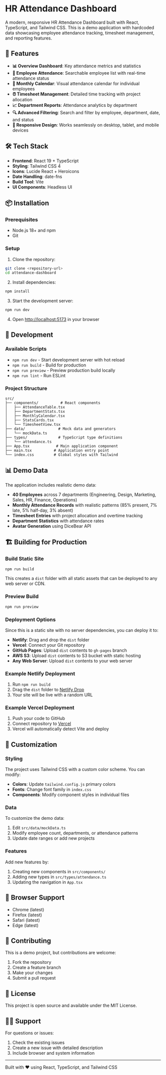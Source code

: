 # HR Attendance Dashboard

A modern, responsive HR Attendance Dashboard built with React, TypeScript, and Tailwind CSS. This is a demo application with hardcoded data showcasing employee attendance tracking, timesheet management, and reporting features.

## 🚀 Features

- **📊 Overview Dashboard**: Key attendance metrics and statistics
- **👥 Employee Attendance**: Searchable employee list with real-time attendance status
- **📅 Monthly Calendar**: Visual attendance calendar for individual employees
- **⏰ Timesheet Management**: Detailed time tracking with project allocation
- **📈 Department Reports**: Attendance analytics by department
- **🔍 Advanced Filtering**: Search and filter by employee, department, date, and status
- **📱 Responsive Design**: Works seamlessly on desktop, tablet, and mobile devices

## 🛠 Tech Stack

- **Frontend**: React 19 + TypeScript
- **Styling**: Tailwind CSS 4
- **Icons**: Lucide React + Heroicons
- **Date Handling**: date-fns
- **Build Tool**: Vite
- **UI Components**: Headless UI

## 📦 Installation

### Prerequisites

- Node.js 18+ and npm
- Git

### Setup

1. Clone the repository:
```bash
git clone <repository-url>
cd attendance-dashboard
```

2. Install dependencies:
```bash
npm install
```

3. Start the development server:
```bash
npm run dev
```

4. Open [http://localhost:5173](http://localhost:5173) in your browser

## 🚀 Development

### Available Scripts

- `npm run dev` - Start development server with hot reload
- `npm run build` - Build for production
- `npm run preview` - Preview production build locally
- `npm run lint` - Run ESLint

### Project Structure

```
src/
├── components/          # React components
│   ├── AttendanceTable.tsx
│   ├── DepartmentStats.tsx
│   ├── MonthlyCalendar.tsx
│   ├── StatsCards.tsx
│   └── TimesheetView.tsx
├── data/               # Mock data and generators
│   └── mockData.ts
├── types/              # TypeScript type definitions
│   └── attendance.ts
├── App.tsx            # Main application component
├── main.tsx          # Application entry point
└── index.css         # Global styles with Tailwind

```

## 📊 Demo Data

The application includes realistic demo data:

- **40 Employees** across 7 departments (Engineering, Design, Marketing, Sales, HR, Finance, Operations)
- **Monthly Attendance Records** with realistic patterns (85% present, 7% late, 5% half-day, 3% absent)
- **Timesheet Entries** with project allocation and overtime tracking
- **Department Statistics** with attendance rates
- **Avatar Generation** using DiceBear API

## 🏗 Building for Production

### Build Static Site

```bash
npm run build
```

This creates a `dist` folder with all static assets that can be deployed to any web server or CDN.

### Preview Build

```bash
npm run preview
```

### Deployment Options

Since this is a static site with no server dependencies, you can deploy it to:

- **Netlify**: Drag and drop the `dist` folder
- **Vercel**: Connect your Git repository
- **GitHub Pages**: Upload `dist` contents to `gh-pages` branch
- **AWS S3**: Upload `dist` contents to S3 bucket with static hosting
- **Any Web Server**: Upload `dist` contents to your web server

### Example Netlify Deployment

1. Run `npm run build`
2. Drag the `dist` folder to [Netlify Drop](https://app.netlify.com/drop)
3. Your site will be live with a random URL

### Example Vercel Deployment

1. Push your code to GitHub
2. Connect repository to [Vercel](https://vercel.com)
3. Vercel will automatically detect Vite and deploy

## 🎨 Customization

### Styling

The project uses Tailwind CSS with a custom color scheme. You can modify:

- **Colors**: Update `tailwind.config.js` primary colors
- **Fonts**: Change font family in `index.css`
- **Components**: Modify component styles in individual files

### Data

To customize the demo data:

1. Edit `src/data/mockData.ts`
2. Modify employee count, departments, or attendance patterns
3. Update date ranges or add new projects

### Features

Add new features by:

1. Creating new components in `src/components/`
2. Adding new types in `src/types/attendance.ts`
3. Updating the navigation in `App.tsx`

## 📱 Browser Support

- Chrome (latest)
- Firefox (latest)
- Safari (latest)
- Edge (latest)

## 🤝 Contributing

This is a demo project, but contributions are welcome:

1. Fork the repository
2. Create a feature branch
3. Make your changes
4. Submit a pull request

## 📄 License

This project is open source and available under the MIT License.

## 🙋‍♂️ Support

For questions or issues:

1. Check the existing issues
2. Create a new issue with detailed description
3. Include browser and system information

---

Built with ❤️ using React, TypeScript, and Tailwind CSS
